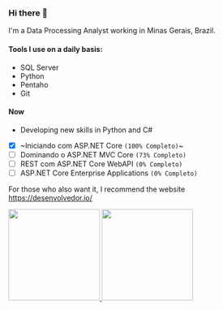 ### Hi there 👋

I'm a Data Processing Analyst working in Minas Gerais, Brazil.

#### Tools I use on a daily basis:
* SQL Server
* Python
* Pentaho
* Git

#### Now

* Developing new skills in Python and C#
- [x] ~Iniciando com ASP.NET Core `(100% Completo)`~
- [ ] Dominando o ASP.NET MVC Core `(73% Completo)`
- [ ] REST com ASP.NET Core WebAPI `(0% Completo)`
- [ ] ASP.NET Core Enterprise Applications `(0% Completo)`

For those who also want it, I recommend the website https://desenvolvedor.io/


<div align="left">
  <a href="https://github.com/marquescharlon">
  <img height="180em" src="https://github-readme-stats.vercel.app/api?username=marquescharlon&show_icons=true&theme=dark&include_all_commits=true&count_private=true"/>
  <img height="180em" src="https://github-readme-stats.vercel.app/api/top-langs/?username=marquescharlon&layout=compact&langs_count=7&theme=dark"/>
</div>



<!--
**marquescharlon/marquescharlon** is a ✨ _special_ ✨ repository because its `README.md` (this file) appears on your GitHub profile.

Here are some ideas to get you started:

- 🔭 I’m currently working on ...
- 🌱 I’m currently learning ...
- 👯 I’m looking to collaborate on ...
- 🤔 I’m looking for help with ...
- 💬 Ask me about ...
- 📫 How to reach me: ...
- 😄 Pronouns: ...
- ⚡ Fun fact: ...
-->
